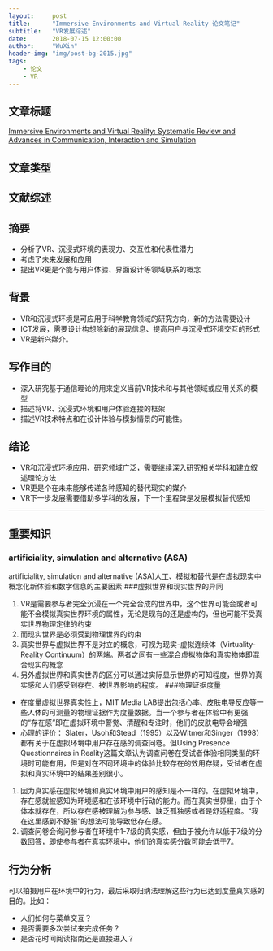 ```yaml
---
layout:     post
title:      "Immersive Environments and Virtual Reality 论文笔记"
subtitle:   "VR发展综述"
date:       2018-07-15 12:00:00
author:     "WuXin"
header-img: "img/post-bg-2015.jpg"
tags:
    - 论文
    - VR
---
```

## 文章标题
[Immersive Environments and Virtual Reality: Systematic Review and Advances in Communication, Interaction and Simulation](https://www.mdpi.com/2414-4088/1/4/21/htm)
## 文章类型
文献综述
---
## 摘要
* 分析了VR、沉浸式环境的表现力、交互性和代表性潜力
* 考虑了未来发展和应用
* 提出VR更是个能与用户体验、界面设计等领域联系的概念
## 背景
* VR和沉浸式环境是可应用于科学教育领域的研究方向，新的方法需要设计
* ICT发展，需要设计构想除新的展现信息、提高用户与沉浸式环境交互的形式
* VR是新兴媒介。
## 写作目的
* 深入研究基于通信理论的用来定义当前VR技术和与其他领域或应用关系的模型
* 描述将VR、沉浸式环境和用户体验连接的框架
* 描述VR技术特点和在设计体验与模拟情景的可能性。
## 结论
* VR和沉浸式环境应用、研究领域广泛，需要继续深入研究相关学科和建立叙述理论方法
* VR更是个在未来能够传递各种感知的替代现实的媒介
* VR下一步发展需要借助多学科的发展，下一个里程碑是发展模拟替代感知
---
## 重要知识
### artificiality, simulation and alternative (ASA)
artificiality, simulation and alternative (ASA)人工、模拟和替代是在虚拟现实中概念化新体验和数字信息的主要因素
###虚拟世界和现实世界的异同
1. VR是需要参与者完全沉浸在一个完全合成的世界中，这个世界可能会或者可能不会模拟真实世界环境的属性，无论是现有的还是虚构的，但也可能不受真实世界物理定律的约束
2. 而现实世界是必须受到物理世界的约束
3. 真实世界与虚拟世界不是对立的概念，可视为现实-虚拟连续体（Virtuality-Reality Continuum）的两端。两者之间有一些混合虚拟物体和真实物体即混合现实的概念
4. 另外虚拟世界和真实世界的区分可以通过实际显示世界的可知程度，世界的真实感和人们感受到存在、被世界影响的程度。
###物理证据度量
* 在度量虚拟世界真实性上，MIT Media LAB提出包括心率、皮肤电导反应等一些人体的可测量的物理证据作为度量数据。当一个参与者在体验中有更强的“存在感”即在虚拟环境中警觉、清醒和专注时，他们的皮肤电导会增强
* 心理的评价：
Slater，Usoh和Stead（1995）以及Witmer和Singer（1998）都有关于在虚拟环境中用户存在感的调查问卷。但Using Presence Questionnaires in Reality这篇文章认为调查问卷在受试者体验相同类型的环境时可能有用，但是对在不同环境中的体验比较存在的效用存疑，受试者在虚拟和真实环境中的结果差别很小。
1. 因为真实感在虚拟环境和真实环境中用户的感知是不一样的。在虚拟环境中，存在感就被感知为环境感和在该环境中行动的能力。而在真实世界里，由于个体本就存在，所以存在感被理解为参与感、缺乏孤独感或者是舒适程度。“我在这里感到不舒服”的想法可能导致低存在感。
2. 调查问卷会询问参与者在环境中1-7级的真实感，但由于被允许以低于7级的分数回答，即使参与者在真实环境中，他们的真实感分数可能会低于7。
## 行为分析
可以拍摄用户在环境中的行为，最后采取归纳法理解这些行为已达到度量真实感的目的。比如：
* 人们如何与菜单交互？
* 是否需要多次尝试来完成任务？
* 是否花时间阅读指南还是直接进入？
